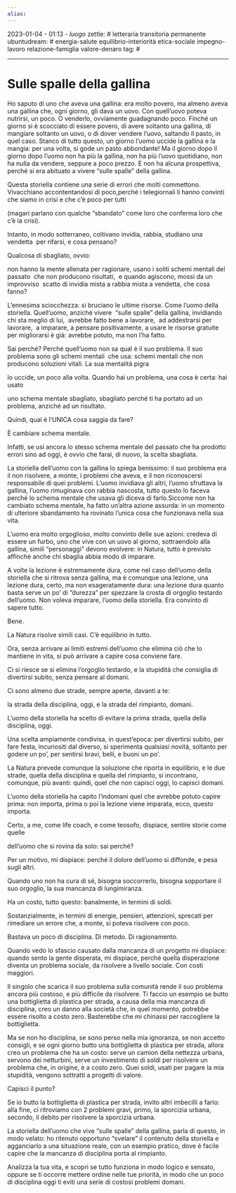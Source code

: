 ```yaml
---
alias: 
---
```

2023-01-04 - 01:13 - *luogo*
zettle: # letteraria transitoria permanente
ubuntudream: # energia-salute equilibrio-interiorità etica-sociale impegno-lavoro relazione-famiglia valore-denaro 
tag: #

---
# Sulle spalle della gallina

Ho saputo di uno che aveva una gallina:
era molto povero, ma almeno aveva una gallina che, ogni giorno, gli dava un uovo.
Con quell’uovo poteva nutrirsi, un poco. O venderlo, ovviamente guadagnando poco.
Finché un giorno si è scocciato di essere povero, di avere soltanto una gallina,
di mangiare soltanto un uovo, o di dover vendere l’uovo, saltando il pasto, in quel caso.
Stanco di tutto questo, un giorno l’uomo uccide la gallina e la mangia:
per una volta, si gode un pasto abbondante!
Ma il giorno dopo il giorno dopo l’uomo non ha più la gallina, non ha più l’uovo quotidiano,
non ha nulla da vendere, seppure a poco prezzo.
E non ha alcuna prospettiva, perché si era abituato a vivere “sulle spalle” della gallina.

Questa storiella contiene una serie di errori che molti commettono. Vivacchiano accontentandosi di poco,perché i telegiornali li hanno convinti che siamo in crisi e che c’è poco per tutti

(magari parlano con qualche “sbandato” come loro che conferma loro che c’è la crisi).

Intanto, in modo sotterraneo, coltivano invidia, rabbia, studiano una vendetta  per rifarsi, e cosa pensano?

Qualcosa di sbagliato, ovvio: 

non hanno la mente allenata per ragionare, usano i soliti schemi mentali del passato  che non producono risultati,  e quando agiscono, mossi da un improvviso  scatto di invidia mista a rabbia mista a vendetta, che cosa fanno?

L’ennesima sciocchezza: si bruciano le ultime risorse. Come l’uomo della storiella. Quell’uomo, anziché vivere  “sulle spalle” della gallina, invidiando chi sta meglio di lui,  avrebbe fatto bene a lavorare,  ad addestrarsi per lavorare,  a imparare, a pensare positivamente, a usare le risorse gratuite per migliorarsi è già: avrebbe potuto, ma non l’ha fatto.

Sai perché? Perché quell’uomo non sa qual è il suo problema. Il suo problema sono gli schemi mentali  che usa: schemi mentali che non producono soluzioni vitali. La sua mentalità pigra 

lo uccide, un poco alla volta. Quando hai un problema, una cosa è certa: hai usato 

uno schema mentale sbagliato, sbagliato perché ti ha portato ad un problema, anziché ad un risultato.

Quindi, qual è l’UNICA cosa saggia da fare?

È cambiare schema mentale.

Infatti, se usi ancora lo stesso schema mentale del passato che ha prodotto errori sino ad oggi, è ovvio che farai, di nuovo, la scelta sbagliata.

La storiella dell’uomo con la gallina lo spiega benissimo: il suo problema era il non risolvere, a monte, i problemi che aveva, e il non riconoscersi responsabile di quei problemi. L’uomo invidiava gli altri, l’uomo sfruttava la gallina, l’uomo rimuginava con rabbia nascosta, tutto questo lo faceva perché lo schema mentale che usava gli diceva di farlo.Siccome non ha cambiato schema mentale, ha fatto un’altra azione assurda: in un momento di ulteriore sbandamento ha rovinato l’unica cosa che funzionava nella sua vita.

L’uomo era molto orgoglioso, molto convinto delle sue azioni: credeva di essere un furbo, uno che vive con un uovo al giorno, sottraendolo alla gallina, simili “personaggi” devono evolvere: in Natura, tutto è previsto affinché anche chi sbaglia abbia modo di imparare.

  

A volte la lezione è estremamente dura, come nel caso dell’uomo della storiella che si ritrova senza gallina, ma è comunque una lezione, una lezione dura, certo, ma non esageratamente dura: una lezione dura quanto basta serve un po’ di “durezza” per spezzare la crosta di orgoglio testardo dell’uomo. Non voleva imparare, l’uomo della storiella. Era convinto di sapere tutto.

  

Bene.

La Natura risolve simili casi. C’è equilibrio in tutto.

Ora, senza arrivare ai limiti estremi dell’uomo che elimina ciò che lo mantiene in vita, si può arrivare a capire cosa conviene fare.

Ci si riesce se si elimina l’orgoglio testardo, e la stupidità che consiglia di divertirsi subito, senza pensare al domani.

Ci sono almeno due strade, sempre aperte, davanti a te:

la strada della disciplina, oggi, e la strada del rimpianto, domani.

  

L’uomo della storiella ha scelto di evitare la prima strada, quella della disciplina, oggi.

Una scelta ampiamente condivisa, in quest’epoca: per divertirsi subito, per fare festa, incuriositi dal diverso, si sperimenta qualsiasi novità, soltanto per godere un po’, per sentirsi bravi, belli, e buoni un po’.

  

La Natura prevede comunque la soluzione che riporta in equilibrio, e le due strade, quella della disciplina e quella del rimpianto, si incontrano, comunque, più avanti: quindi, quel che non capisci oggi, lo capisci domani.

  

L’uomo della storiella ha capito l’indomani quel che avrebbe potuto capire prima: non importa, prima o poi la lezione viene imparata, ecco, questo importa.

  

Certo, a me, come life coach, e come teosofo, dispiace, sentire storie come quelle

dell’uomo che si rovina da solo: sai perché?

Per un motivo, mi dispiace: perché il dolore dell’uomo si diffonde, e pesa sugli altri.

  

Quando uno non ha cura di sé, bisogna soccorrerlo, bisogna sopportare il suo orgoglio, la sua mancanza di lungimiranza.

Ha un costo, tutto questo: banalmente, in termini di soldi.

Sostanzialmente, in termini di energie, pensieri, attenzioni, sprecati per rimediare un errore che, a monte, si poteva risolvere con poco.

  

Bastava un poco di disciplina. Di metodo. Di ragionamento.

Quando vedo lo sfascio causato dalla mancanza di un progetto mi dispiace: quando sento la gente disperata, mi dispiace, perché quella disperazione diventa un problema sociale, da risolvere a livello sociale. Con costi maggiori.

  

Il singolo che scarica il suo problema sulla comunità rende il suo problema ancora più costoso, e più difficile da risolvere. Ti faccio un esempio se butto una bottiglietta di plastica per strada, a causa della mia mancanza di disciplina, creo un danno alla società che, in quel momento, potrebbe essere risolto a costo zero. Basterebbe che mi chinassi per raccogliere la bottiglietta.

Ma se non ho disciplina, se sono perso nella mia ignoranza, se non accetto consigli, e se ogni giorno butto una bottiglietta di plastica per strada, allora creo un problema che ha un costo: serve un camion della nettezza urbana, servono dei netturbini, serve un investimento di soldi per risolvere un problema che, in origine, è a costo zero. Quei soldi, usati per pagare la mia stupidità, vengono sottratti a progetti di valore.

Capisci il punto?

  

Se io butto la bottiglietta di plastica per strada, invito altri imbecilli a farlo: alla fine, ci ritroviamo con 2 problemi gravi, primo, la sporcizia urbana, secondo, il debito per risolvere la sporcizia urbana.

  

La storiella dell’uomo che vive “sulle spalle” della gallina, parla di questo, in modo velato: ho ritenuto opportuno “svelare” il contenuto della storiella e agganciarlo a una situazione reale, con un esempio pratico, dove è facile capire che la mancanza di disciplina porta al rimpianto.

  

Analizza la tua vita, e scopri se tutto funziona in modo logico e sensato, oppure se ti occorre mettere ordine nelle tue priorità, in modo che un poco di disciplina oggi ti eviti una serie di costosi problemi domani.
